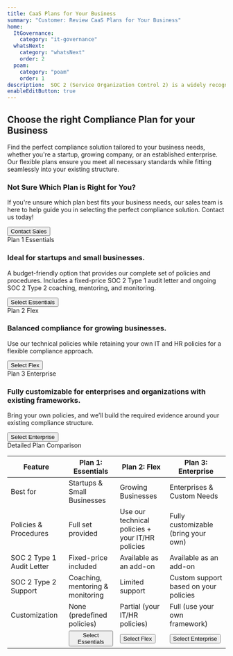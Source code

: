 ```yaml
---
title: CaaS Plans for Your Business
summary: "Customer: Review CaaS Plans for Your Business"
home:
  ItGovernance:
    category: "it-governance"
  whatsNext:
    category: "whatsNext"
    order: 2
  poam:
    category: "poam"
    order: 1
description:  SOC 2 (Service Organization Control 2) is a widely recognized framework designed to evaluate and enhance the security, availability, processing integrity, confidentiality, and privacy of service organizations. Choose the right compliance plan for your business.
enableEditButton: true
---
```


<div class="grow">
<section class="py-8 bg-white dark:bg-gray-900 lg:py-24 mt-6" id="soc2-plans">
  <div class="px-4 mx-auto max-w-8xl lg:px-4">
    <h2 class="mb-4 text-4xl font-bold text-gray-900 lg:font-extrabold lg:text-4xl lg:leading-snug dark:text-white lg:text-center 2xl:px-48">
      Choose the right Compliance Plan for your Business
    </h2>
    <p class="mb-10 text-lg font-normal text-gray-500 dark:text-gray-400 lg:text-center lg:text-xl lg:mb-16">
      Find the perfect compliance solution tailored to your business needs, whether you're a startup, growing company, or an established enterprise.<br />Our flexible plans ensure you meet all necessary standards while fitting seamlessly into your existing structure.
    </p>
    <article class="lg:bg-gray-50 lg:dark:bg-gray-800 lg:p-8 rounded-t-lg">
    <div class="grid grid-cols-12 gap-6">
      <div class="col-span-12 xl:col-span-3 lg:col-span-6">
        <div class="block w-full p-5 border-gray-200 rounded-lg bg-gray-200 dark:border-gray-600 dark:bg-gray-700"><h3 class="mb-1 text-lg font-bold text-gray-900 dark:text-white">Not Sure Which Plan is Right for You?</h3>
                  <p class="mb-4 text-sm text-gray-500 dark:text-gray-400">If you're unsure which plan best fits your business needs, our sales team is here to help guide you in selecting the perfect compliance solution. Contact us today!</p>
          <a href="https://opsfolio.com/contact" target="_new">
          <button class="block w-full px-6 py-2 font-medium text-l text-center text-gray-900 bg-white border border-gray-200 rounded-lg dark:border-gray-600 dark:bg-gray-800 dark:text-white dark:hover:text-gray-100 hover:bg-gray-100 hover:text-gray-700 dark: dark:hover:bg-gray-700 focus:outline-none focus:z-10 focus:ring-2 focus:ring-gray-700 focus:text-gray-700" title="Contact Sales">Contact Sales</button></a></div>
      </div>
      <div class="col-span-12 xl:col-span-3 lg:col-span-6">
      <aside class="min-h-plan-1">
        <span
          class="block text-xl text-gray-900 dark:text-white"
          >Plan 1</span>
        <span
          class="block mb-4 text-3xl font-extrabold text-gray-900 dark:text-white"
          >Essentials</span
        >
        <h3 class="mb-1 text-lg font-bold text-gray-900 dark:text-white">
          Ideal for startups and small businesses.
        </h3>
        <p class="mb-4 text-sm text-gray-500 dark:text-gray-400">
          A budget-friendly option that provides our complete set of policies and procedures. Includes a fixed-price SOC 2 Type 1 audit letter and ongoing SOC 2 Type 2 coaching, mentoring, and monitoring.
        </p>
      </aside>
        <a href="/expectations/questionnaire/plan-1/general-information-evidence-collection.lhc-form.json/">
        <button
          class="items-center justify-center w-full px-6 py-2 mb-3 text-base font-medium text-center text-white bg-blue-700 dark:bg-blue-600 hover:bg-blue-800 rounded-lg focus:outline-none focus:ring-4 focus:ring-blue-300 dark:hover:bg-blue-700 md:mr-5 md:mb-0" title="Select Essentials"
        >
          Select Essentials</button></a>
      </div>
      <div class="col-span-12 xl:col-span-3 lg:col-span-6">
      <aside class="min-h-plan-1">
      <span
          class="block text-xl text-gray-900 dark:text-white"
          >Plan 2</span
        >
        <span class="block mb-4 text-3xl font-extrabold text-gray-900 dark:text-white"
          >Flex</span
        >
        <h3 class="mb-1 text-lg font-bold text-gray-900 dark:text-white">
          Balanced compliance for growing businesses.
        </h3>
        <p class="my-4 text-sm text-gray-500 dark:text-gray-400">
          Use our technical policies while retaining your own IT and HR policies for a flexible compliance approach.
        </p>
      </aside>        
        <a href="/expectations/questionnaire/plan-2/general-information-evidence-collection.lhc-form.json/">
        <button
          class="items-center justify-center w-full px-6 py-2 mb-3 text-base font-medium text-center text-white bg-purple-700 dark:bg-purple-600 hover:bg-purple-800 rounded-lg focus:outline-none focus:ring-4 focus:ring-purple-300 dark:hover:bg-purple-700 md:mr-5 md:mb-0" title="Select Flex"
        >
          Select Flex</button></a>
      </div>
      <div class="col-span-12 xl:col-span-3 lg:col-span-6">
      <aside class="min-h-plan-1">
      <span
          class="block text-xl text-gray-900 dark:text-white"
          >Plan 3</span
        >
        <span
          class="block mb-4 text-3xl font-extrabold text-gray-900 dark:text-white"
          >Enterprise</span>
        <h3 class="mb-1 text-lg font-bold text-gray-900 dark:text-white">
          Fully customizable for enterprises and organizations with existing frameworks.
        </h3>
        <p class="mb-4 text-sm text-gray-500 dark:text-gray-400">
          Bring your own policies, and we’ll build the required evidence around your existing compliance structure.
        </p>
      </aside>        
        <a href="/expectations/questionnaire/plan-3/general-information-evidence-collection.lhc-form.json/">
        <button
          class="items-center justify-center w-full px-6 py-2 mb-3 text-base font-medium text-center text-white bg-pink-700 dark:bg-pink-600 hover:bg-pink-800 rounded-lg focus:outline-none focus:ring-4 focus:ring-pink-300 dark:hover:bg-pink-700 md:mr-5 md:mb-0" title="Select Enterprise"
        >
          Select Enterprise</button></a>
      </div>
    </div>
 </article>
  <div>
  <div class="py-8 text-3xl font-bold text-gray-700 dark:text-gray-600 lg:text-center lg:text-xl">Detailed Plan Comparison</div>
  <div class="overflow-auto">
    <table class="min-w-full table-auto border-collapse text-sm text-left text-gray-700 table-border-plan">
    <thead class="text-gray-900 bg-gray-100 dark:bg-gray-800  dark:text-white">
    <tr class="bg-gray-100">
    <th class="px-4 py-3 font-normal text-xl">Feature</th>
    <th class="px-4 py-3 font-bold text-xl">Plan 1: Essentials</th>
    <th class="px-4 py-3 font-bold text-xl">Plan 2: Flex</th> 
    <th class="px-4 py-3 font-bold text-xl">Plan 3: Enterprise</th>
    </tr>
    </thead>
    <tbody class="divide-y divide-gray-200">
      <tr class="text-sm text-gray-700  gap-x-16">
        <td class="px-4 py-3 text-gray-500 dark:text-gray-400 font-bold">Best for</td>
        <td class="px-4 py-3 text-gray-500 dark:text-gray-400">Startups & Small Businesses</td>
        <td class="px-4 py-3 text-gray-500 dark:text-gray-400">Growing Businesses</td>
        <td class="px-4 py-3 text-gray-500 dark:text-gray-400">Enterprises & Custom Needs</td>
      </tr>
      <tr class="bg-gray-100">
        <td class="px-4 py-3 text-gray-500 dark:text-gray-400 bg-gray-100">Policies & Procedures</td>
        <td class="px-4 py-3 text-green-500 font-medium bg-gray-100">Full set provided</td>
        <td class="px-4 py-3 text-blue-500 font-medium bg-gray-100">Use our technical policies + <br />your IT/HR policies</td>
        <td class="px-4 py-3 text-red-500 font-medium bg-gray-100">Fully customizable (bring your own)</td>
      </tr>
      <tr>
        <td class="px-4 py-3 text-gray-500 dark:text-gray-400">SOC 2 Type 1 Audit Letter</td>
        <td class="px-4 py-3 text-gray-500 dark:text-gray-400">Fixed-price included</td>
        <td class="px-4 py-3 text-gray-500 dark:text-gray-400">Available as an add-on</td>
        <td class="px-4 py-3 text-gray-500 dark:text-gray-400">Available as an add-on</td>
      </tr>
      <tr>
        <td class="px-4 py-3 text-gray-500 dark:text-gray-400">SOC 2 Type 2 Support</td>
        <td class="px-4 py-3 text-gray-500 dark:text-gray-400">Coaching, mentoring & <br />monitoring</td>
        <td class="px-4 py-3 text-gray-500 dark:text-gray-400">Limited support</td>
        <td class="px-4 py-3 text-gray-500 dark:text-gray-400">Custom support based on your policies</td>
      </tr>
      <tr>
        <td class="px-4 py-3 text-gray-500 dark:text-gray-400">Customization</td>
        <td class="px-4 py-3 text-gray-500 dark:text-gray-400">None (predefined policies)</td>
        <td class="px-4 py-3 text-gray-500 dark:text-gray-400">Partial (your IT/HR policies)</td>
        <td class="px-4 py-3 text-gray-500 dark:text-gray-400">Full (use your own framework)</td>
      </tr>
      <tr>
        <td class="bg-gray-50 dark:bg-gray-800"><div class="p-6"></div></td>
        <td class="bg-gray-50 dark:bg-gray-800 text-center">
        <div class="py-6">
        <button class="btn-plan items-center justify-center px-6 py-2 mb-3 text-base font-medium text-center text-white bg-blue-700 dark:bg-blue-600 hover:bg-blue-800 rounded-lg focus:outline-none focus:ring-4 focus:ring-blue-300 dark:hover:bg-blue-700 md:mr-5 md:mb-0">Select Essentials</button>
        </div>
        </td>
        <td class="bg-gray-50 dark:bg-gray-800">
        <div class="py-6">
        <button class="btn-plan items-center justify-center px-6 py-2 mb-3 text-base font-medium text-center text-white bg-purple-700 dark:bg-purple-600 hover:bg-purple-800 rounded-lg focus:outline-none focus:ring-4 focus:ring-purple-300 dark:hover:bg-purple-700 md:mr-5 md:mb-0">Select Flex</button>
        </div>
        </td>
        <td class="bg-gray-50 dark:bg-gray-800">
        <div class="py-6">
        <button class="btn-plan items-center justify-center px-6 py-2 mb-3 text-base font-medium text-center text-white bg-pink-700 dark:bg-pink-600 hover:bg-pink-800 rounded-lg focus:outline-none focus:ring-4 focus:ring-pink-300 dark:hover:bg-pink-700 md:mr-5 md:mb-0">Select Enterprise</button>
        </div>
        </td>
      </tr>
    </tbody>
    </table>
    </div>
  </div>
    